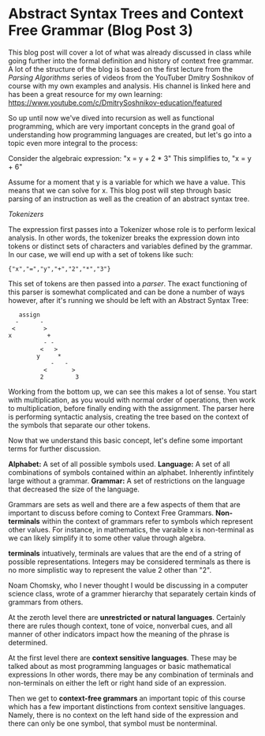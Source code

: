 # Abstract Syntax Trees and Context Free Grammar (Blog Post 3) 

This blog post will cover a lot of what was already discussed in class while going further into the formal definition and history of context free grammar.
A lot of the structure of the blog is based on the first lecture from the *Parsing Algorithms* series of videos from the YouTuber Dmitry Soshnikov of course
with my own examples and analysis. His channel is linked here and has been a great resource for my own learning: 
https://www.youtube.com/c/DmitrySoshnikov-education/featured

So up until now we've dived into recursion as well as functional programming, which are very important concepts in the grand goal of understanding how
programming languages are created, but let's go into a topic even more integral to the process: 

Consider the algebraic expression: "x = y + 2 * 3" 
This simplifies to, "x = y + 6" 

Assume for a moment that y is a variable for which we have a value. This means that we can solve for x. This blog post will step through basic parsing 
of an instruction as well as the creation of an abstract syntax tree. 

*Tokenizers*

The expression first passes into a Tokenizer whose role is to perform lexical analysis. In other words, the tokenizer breaks the expression down into tokens
or distinct sets of characters and variables defined by the grammar. In our case, we will end up with a set of tokens like such: 
```
{"x","=","y","+","2","*","3"}
```
This set of tokens are then passed into a *parser*. The exact functioning of this parser is somewhat complicated and can be done a number of ways however,
after it's running we should be left with an Abstract Syntax Tree: 

       assign
      -      -
     <        >
    x          +
              - -
             <   >
            y     *
                -   -
              <       >
             2         3
             
Working from the bottom up, we can see this makes a lot of sense. You start with multiplication, as you would with normal order of operations, then work 
to multiplication, before finally ending with the assignment. The parser here is performing syntactic analysis, creating the tree based on the context 
of the symbols that separate our other tokens. 

Now that we understand this basic concept, let's define some important terms for further discussion. 

**Alphabet:** A set of all possible symbols used.
**Language:** A set of all combinations of symbols contained within an alphabet. Inherently infintitely large without a grammar. 
**Grammar:** A set of restrictions on the language that decreased the size of the language. 

Grammars are sets as well and there are a few aspects of them that are important to discuss before coming to Context Free Grammars. 
**Non-terminals** within the context of grammars refer to symbols which represent other values. For instance, in mathematics, the varaible x is 
non-terminal as we can likely simplify it to some other value through algebra. 

**terminals** intuatively, terminals are values that are the end of a string of possible representations. Integers may be considered terminals as there is
no more simplistic way to represent the value 2 other than "2". 
         
Noam Chomsky, who I never thought I would be discussing in a computer science class, wrote of a grammer hierarchy that separately certain kinds of 
grammars from others. 

At the zeroth level there are **unrestricted or natural languages**. Certainly there are rules though context, tone of voice, nonverbal cues, and all 
manner of other indicators impact how the meaning of the phrase is determined. 

At the first level there are **context sensitive languages**. These may be talked about as most programming languages or basic mathematical expressions
In other words, there may be any combination of terminals and non-terminals on either the left or right hand side of an expression. 

Then we get to **context-free grammars** an important topic of this course which has a few important distinctions from context sensitive languages. 
Namely, there is no context on the left hand side of the expression and there can only be one symbol, that symbol must be nonterminal. 
